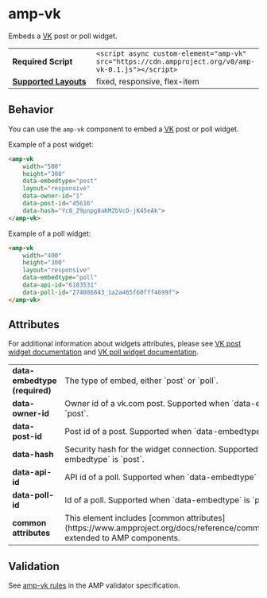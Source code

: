 <!--
Copyright 2017 The AMP HTML Authors. All Rights Reserved.

Licensed under the Apache License, Version 2.0 (the "License");
you may not use this file except in compliance with the License.
You may obtain a copy of the License at

      http://www.apache.org/licenses/LICENSE-2.0

Unless required by applicable law or agreed to in writing, software
distributed under the License is distributed on an "AS-IS" BASIS,
WITHOUT WARRANTIES OR CONDITIONS OF ANY KIND, either express or implied.
See the License for the specific language governing permissions and
limitations under the License.
-->

# amp-vk

Embeds a <a href="https://vk.com/">VK</a> post or poll widget.

<table>
  <tr>
    <td width="40%"><strong>Required Script</strong></td>
    <td><code>&lt;script async custom-element="amp-vk" src="https://cdn.ampproject.org/v0/amp-vk-0.1.js">&lt;/script></code></td>
  </tr>
  <tr>
    <td class="col-fourty"><strong><a href="https://www.ampproject.org/docs/guides/responsive/control_layout.html">Supported Layouts</a></strong></td>
    <td>fixed, responsive, flex-item</td>
  </tr>
</table>

## Behavior

You can use the `amp-vk` component to embed a [VK](https://vk.com/) post or poll widget.

Example of a post widget:
```html
<amp-vk
    width="500"
    height="300"
    data-embedtype="post"
    layout="responsive"
    data-owner-id="1"
    data-post-id="45616"
    data-hash="Yc8_Z9pnpg8aKMZbVcD-jK45eAk">
</amp-vk>
```

Example of a poll widget:
```html
<amp-vk
    width="400"
    height="300"
    layout="responsive"
    data-embedtype="poll"
    data-api-id="6183531"
    data-poll-id="274086843_1a2a465f60fff4699f">
</amp-vk>
```

## Attributes

For additional information about widgets attributes, please see [VK post widget documentation](https://vk.com/dev/widget_post) and [VK poll widget documentation](https://vk.com/dev/widget_poll).

<table class="ad-m-table-listing">
  <tr>
    <td width="40%"><strong>data-embedtype (required)</strong></td>
    <td>The type of embed, either `post` or `poll`.</td>
  </tr>
  <tr>
    <td width="40%"><strong>data-owner-id</strong></td>
    <td>Owner id of a vk.com post. Supported when `data-embedtype` is `post`.</td>
  </tr>
  <tr>
    <td width="40%"><strong>data-post-id</strong></td>
    <td>Post id of a post. Supported when `data-embedtype` is `post`.</td>
  </tr>
  <tr>
    <td width="40%"><strong>data-hash</strong></td>
    <td>Security hash for the widget connection. Supported when `data-embedtype` is `post`.</td>
  </tr>
  <tr>
    <td width="40%"><strong>data-api-id</strong></td>
    <td>API id of a poll. Supported when `data-embedtype` is `poll`.</td>
  </tr>
  <tr>
    <td width="40%"><strong>data-poll-id</strong></td>
    <td>Id of a poll. Supported when `data-embedtype` is `poll`.</td>
  </tr>
  <tr>
    <td width="40%"><strong>common attributes</strong></td>
    <td>This element includes [common attributes](https://www.ampproject.org/docs/reference/common_attributes) extended to AMP components.</td>
  </tr>
</table>

## Validation
See [amp-vk rules](https://github.com/ampproject/amphtml/blob/master/extensions/amp-vk/validator-amp-vk.protoascii) in the AMP validator specification.

